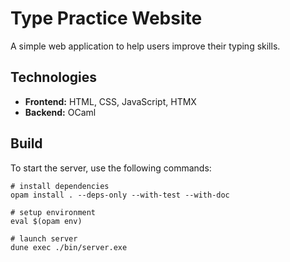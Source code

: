 # Type Practice Website
A simple web application to help users improve their typing skills.


## Technologies
* **Frontend:** HTML, CSS, JavaScript, HTMX
* **Backend:** OCaml

## Build
To start the server, use the following commands:
```
# install dependencies
opam install . --deps-only --with-test --with-doc

# setup environment
eval $(opam env)

# launch server
dune exec ./bin/server.exe
```
